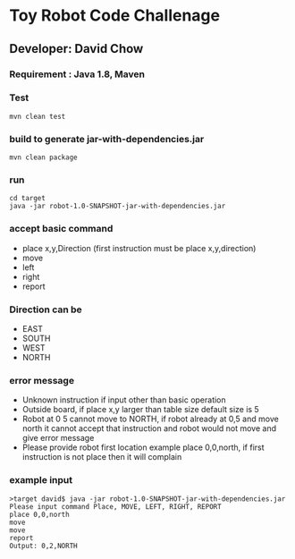 # Toy Robot Code Challenage
## Developer: David Chow
### Requirement : Java 1.8, Maven 
### Test
```aidl
mvn clean test
```

### build to generate jar-with-dependencies.jar
```aidl
mvn clean package
```

### run
```aidl
cd target
java -jar robot-1.0-SNAPSHOT-jar-with-dependencies.jar
```

### accept basic command
- place x,y,Direction (first instruction must be place x,y,direction)
- move
- left
- right
- report

### Direction can be
- EAST
- SOUTH
- WEST
- NORTH

### error message
- Unknown instruction if input other than basic operation
- Outside board, if place x,y larger than table size default size is 5
- Robot at 0 5 cannot move to NORTH, if robot already at 0,5 and move north it cannot accept that instruction and robot would not move and give error message
- Please provide robot first location example place 0,0,north, if first instruction is not place then it will complain

### example input
```aidl
>target david$ java -jar robot-1.0-SNAPSHOT-jar-with-dependencies.jar 
Please input command Place, MOVE, LEFT, RIGHT, REPORT
place 0,0,north
move
move
report
Output: 0,2,NORTH
```

